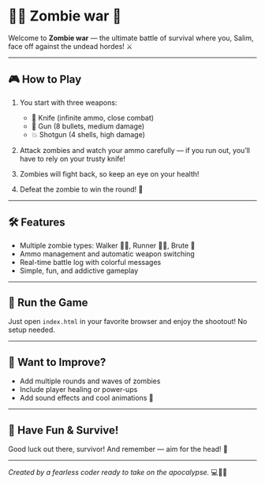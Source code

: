 # 🧟‍♂️ Zombie war 🔫

Welcome to **Zombie war** — the ultimate battle of survival where you, Salim, face off against the undead hordes! ⚔️

---

## 🎮 How to Play

1. You start with three weapons:
   - 🔪 Knife (infinite ammo, close combat)
   - 🔫 Gun (8 bullets, medium damage)
   - 💥 Shotgun (4 shells, high damage)

2. Attack zombies and watch your ammo carefully — if you run out, you’ll have to rely on your trusty knife! 

3. Zombies will fight back, so keep an eye on your health!

4. Defeat the zombie to win the round! 🥳

---

## 🛠️ Features

- Multiple zombie types: Walker 🧟‍♂️, Runner 🏃‍♂️, Brute 💪
- Ammo management and automatic weapon switching
- Real-time battle log with colorful messages
- Simple, fun, and addictive gameplay

---

## 🚀 Run the Game

Just open `index.html` in your favorite browser and enjoy the shootout! No setup needed.

---

## 🤔 Want to Improve?

- Add multiple rounds and waves of zombies
- Include player healing or power-ups
- Add sound effects and cool animations 🎉

---

## 👾 Have Fun & Survive!

Good luck out there, survivor! And remember — aim for the head! 🎯

---

*Created by a fearless coder ready to take on the apocalypse.* 💻🧟‍♀️
